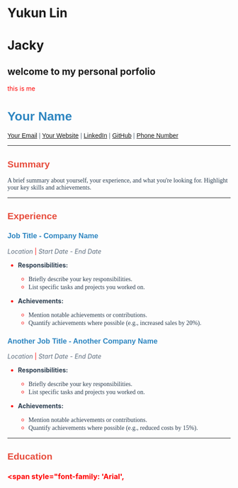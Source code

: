 
# Yukun Lin
# Jacky

## welcome to my personal porfolio
<font color = red> this is me<font color = red>
# <span style="font-family: 'Arial', sans-serif; color: #2E86C1;">Your Name</span>

<span style="font-family: 'Arial', sans-serif; color: #5D6D7E;">[Your Email](mailto:your.email@example.com) | [Your Website](https://yourwebsite.com) | [LinkedIn](https://linkedin.com/in/yourprofile) | [GitHub](https://github.com/yourusername) | [Phone Number](tel:+1234567890)</span>

---

## <span style="font-family: 'Arial', sans-serif; color: #E74C3C;">Summary</span>

<span style="font-family: 'Georgia', serif; color: #2C3E50;">A brief summary about yourself, your experience, and what you're looking for. Highlight your key skills and achievements.</span>

---

## <span style="font-family: 'Arial', sans-serif; color: #E74C3C;">Experience</span>

### <span style="font-family: 'Arial', sans-serif; color: #2E86C1;">Job Title - Company Name</span>
*<span style="color: #5D6D7E;">Location</span>* | *<span style="color: #5D6D7E;">Start Date - End Date</span>*

- **<span style="color: #2C3E50;">Responsibilities:</span>**
  - <span style="font-family: 'Georgia', serif; color: #2C3E50;">Briefly describe your key responsibilities.</span>
  - <span style="font-family: 'Georgia', serif; color: #2C3E50;">List specific tasks and projects you worked on.</span>
  
- **<span style="color: #2C3E50;">Achievements:</span>**
  - <span style="font-family: 'Georgia', serif; color: #2C3E50;">Mention notable achievements or contributions.</span>
  - <span style="font-family: 'Georgia', serif; color: #2C3E50;">Quantify achievements where possible (e.g., increased sales by 20%).</span>

### <span style="font-family: 'Arial', sans-serif; color: #2E86C1;">Another Job Title - Another Company Name</span>
*<span style="color: #5D6D7E;">Location</span>* | *<span style="color: #5D6D7E;">Start Date - End Date</span>*

- **<span style="color: #2C3E50;">Responsibilities:</span>**
  - <span style="font-family: 'Georgia', serif; color: #2C3E50;">Briefly describe your key responsibilities.</span>
  - <span style="font-family: 'Georgia', serif; color: #2C3E50;">List specific tasks and projects you worked on.</span>
  
- **<span style="color: #2C3E50;">Achievements:</span>**
  - <span style="font-family: 'Georgia', serif; color: #2C3E50;">Mention notable achievements or contributions.</span>
  - <span style="font-family: 'Georgia', serif; color: #2C3E50;">Quantify achievements where possible (e.g., reduced costs by 15%).</span>

---

## <span style="font-family: 'Arial', sans-serif; color: #E74C3C;">Education</span>

### <span style="font-family: 'Arial',


